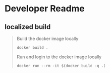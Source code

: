 # Developer Readme

## localized build

> Build the docker image locally
>```
>docker build .
>```
> Run and login to the docker image locally
>```
>docker run --rm -it $(docker build -q .)
>```
<!-- 
## NPM local GitHub repo package
> Replace \<TOKEN> with your GitHub token
>
> ```
>echo "//npm.pkg.github.com/:_authToken=<TOKEN>" | cat > ~/.npmrc
>``` 
-->
